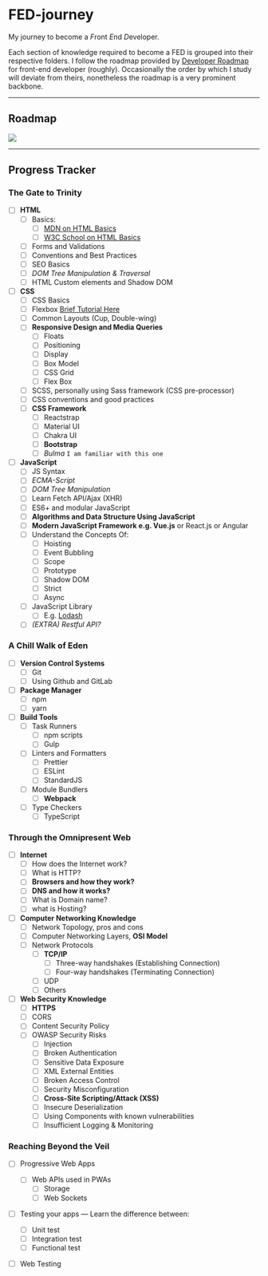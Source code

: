 # FED-journey

My journey to become a *F*ront *E*nd *D*eveloper.

Each section of knowledge required to become a FED is grouped into their respective folders.
I follow the roadmap provided by [Developer Roadmap][1] for front-end developer (roughly). Occasionally the order by which I study will deviate from theirs, nonetheless the roadmap is a very prominent backbone.

---

## Roadmap

![][image-1]

[1]: www.roadmap.sh "Developer Roadmaps"
[image-1]: /Assets/frontend.jpg

---

## Progress Tracker

### The Gate to Trinity

- [ ] **HTML**
	- [ ] Basics:
    	- [ ] [MDN on HTML Basics](https://developer.mozilla.org/en-US/docs/Learn/Getting_started_with_the_web/HTML_basics)
    	- [ ] [W3C School on HTML Basics](https://www.w3schools.com/html/html_basic.asp)
	- [ ] Forms and Validations
    - [ ] Conventions and Best Practices
    - [ ] SEO Basics
    - [ ] _DOM Tree Manipulation & Traversal_
    - [ ] HTML Custom elements and Shadow DOM
- [ ] __CSS__
    - [ ] CSS Basics
    - [ ] Flexbox [Brief Tutorial Here](https://css-tricks.com/snippets/css/a-guide-to-flexbox/)
    - [ ] Common Layouts (Cup, Double-wing)
    - [ ] __Responsive Design and Media Queries__
        - [ ] Floats
        - [ ] Positioning
        - [ ] Display
        - [ ] Box Model
        - [ ] CSS Grid
        - [ ] Flex Box
    - [ ] SCSS, personally using Sass framework (CSS pre-processor)
    - [ ] CSS conventions and good practices
    - [ ] **CSS Framework**
        - [ ] Reactstrap
        - [ ] Material UI
        - [ ] Chakra UI
        - [ ] **Bootstrap**
        - [ ] *Bulma*  `I am familiar with this one`
- [ ] __JavaScript__
    - [ ] JS Syntax
    - [ ] _ECMA-Script_
    - [ ] _DOM Tree Manipulation_
    - [ ] Learn Fetch API/Ajax (XHR)
    - [ ] ES6+ and modular JavaScript
    - [ ] __Algorithms and Data Structure Using JavaScript__
    - [ ] __Modern JavaScript Framework e.g. Vue.js__ or React.js or Angular
    - [ ] Understand the Concepts Of:
        - [ ] Hoisting
        - [ ] Event Bubbling
        - [ ] Scope
        - [ ] Prototype
        - [ ] Shadow DOM
        - [ ] Strict
        - [ ] Async
    - [ ] JavaScript Library
        - [ ] E.g. [Lodash](https://lodash.com/)
    - [ ] _(EXTRA) Restful API?_

### A Chill Walk of Eden

- [ ] __Version Control Systems__
    - [ ] Git
    - [ ] Using Github and GitLab
- [ ] **Package Manager**
    - [ ] npm
    - [ ] yarn
- [ ] **Build Tools**
    - [ ] Task Runners
        - [ ] npm scripts
        - [ ] Gulp
    - [ ] Linters and Formatters
        - [ ] Prettier
        - [ ] ESLint
        - [ ] StandardJS
    - [ ] Module Bundlers
        - [ ] **Webpack**
    - [ ] Type Checkers
        - [ ] TypeScript

### Through the Omnipresent Web

- [ ] **Internet**
    - [ ] How does the Internet work?
    - [ ] What is HTTP?
    - [ ] __Browsers and how they work?__
    - [ ] __DNS and how it works?__
    - [ ] What is Domain name?
    - [ ] what is Hosting?
- [ ] __Computer Networking Knowledge__
    - [ ] Network Topology, pros and cons
    - [ ] Computer Networking Layers, **OSI Model**
    - [ ] Network Protocols
        - [ ] **TCP/IP**
            - [ ] Three-way handshakes (Establishing Connection)
            - [ ] Four-way handshakes (Terminating Connection)
        - [ ] UDP
        - [ ] Others
- [ ] __Web Security Knowledge__
    - [ ] __HTTPS__
    - [ ] CORS
    - [ ] Content Security Policy
    - [ ] OWASP Security Risks
        - [ ] Injection
        - [ ] Broken Authentication
        - [ ] Sensitive Data Exposure
        - [ ] XML External Entities
        - [ ] Broken Access Control
        - [ ] Security Misconfiguration
        - [ ] __Cross-Site Scripting/Attack (XSS)__
        - [ ] Insecure Deserialization
        - [ ] Using Components with known vulnerabilities
        - [ ] Insufficient Logging & Monitoring
        
### Reaching Beyond the Veil

- [ ] Progressive Web Apps
    - [ ] Web APIs used in PWAs
        - [ ] Storage
        - [ ] Web Sockets
- [ ] Testing your apps — Learn the difference between:
    - [ ] Unit test
    - [ ] Integration test
    - [ ] Functional test
- [ ] Web Testing
    

